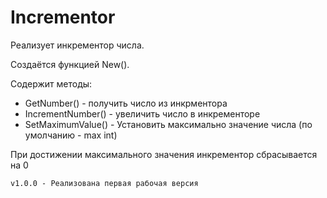 # Incrementor

Реализует инкрементор числа.

Создаётся функцией New().

Содержит методы:
- GetNumber()		- получить число из инкрментора
- IncrementNumber()	- увеличить число в инкременторе
- SetMaximumValue()	- Установить максимально значение числа (по умолчанию - max int)

При достижении максимального значения инкрементор сбрасывается на 0

    v1.0.0 - Реализована первая рабочая версия